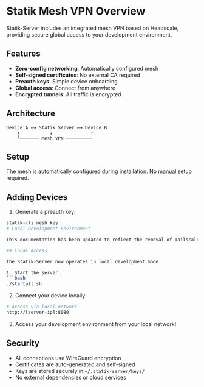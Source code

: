 # Statik Mesh VPN Overview

Statik-Server includes an integrated mesh VPN based on Headscale, providing secure global access to your development environment.

## Features

- **Zero-config networking**: Automatically configured mesh
- **Self-signed certificates**: No external CA required
- **Preauth keys**: Simple device onboarding
- **Global access**: Connect from anywhere
- **Encrypted tunnels**: All traffic is encrypted

## Architecture

```
Device A ←→ Statik Server ←→ Device B
    ↑           ↓              ↑
    └─────── Mesh VPN ─────────┘
```

## Setup

The mesh is automatically configured during installation. No manual setup required.

## Adding Devices

1. Generate a preauth key:
```bash
statik-cli mesh key
# Local Development Environment

This documentation has been updated to reflect the removal of Tailscale mesh networking.

## Local Access

The Statik-Server now operates in local development mode.

1. Start the server:
```bash
./startall.sh
```

2. Connect your device locally:
```bash
# Access via local network
http://[server-ip]:8080
```

3. Access your development environment from your local network!

## Security

- All connections use WireGuard encryption
- Certificates are auto-generated and self-signed
- Keys are stored securely in `~/.statik-server/keys/`
- No external dependencies or cloud services
